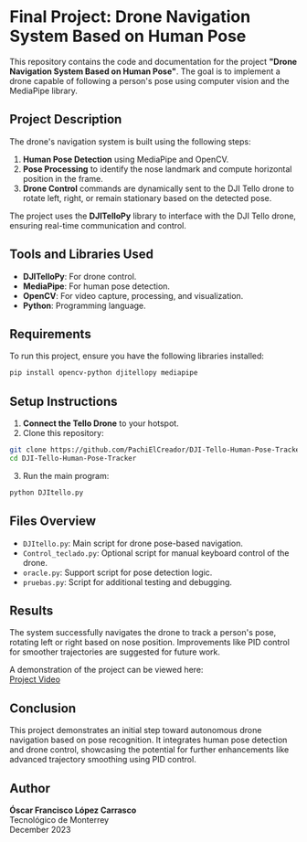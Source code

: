 # Final Project: Drone Navigation System Based on Human Pose

This repository contains the code and documentation for the project **"Drone Navigation System Based on Human Pose"**. The goal is to implement a drone capable of following a person's pose using computer vision and the MediaPipe library.

## Project Description

The drone's navigation system is built using the following steps:

1. **Human Pose Detection** using MediaPipe and OpenCV.
2. **Pose Processing** to identify the nose landmark and compute horizontal position in the frame.
3. **Drone Control** commands are dynamically sent to the DJI Tello drone to rotate left, right, or remain stationary based on the detected pose.

The project uses the **DJITelloPy** library to interface with the DJI Tello drone, ensuring real-time communication and control.

## Tools and Libraries Used

- **DJITelloPy**: For drone control.
- **MediaPipe**: For human pose detection.
- **OpenCV**: For video capture, processing, and visualization.
- **Python**: Programming language.

## Requirements

To run this project, ensure you have the following libraries installed:

```bash
pip install opencv-python djitellopy mediapipe
```

## Setup Instructions

1. **Connect the Tello Drone** to your hotspot.
2. Clone this repository:

```bash
git clone https://github.com/PachiElCreador/DJI-Tello-Human-Pose-Tracker.git
cd DJI-Tello-Human-Pose-Tracker
```

3. Run the main program:

```bash
python DJItello.py
```

## Files Overview

- `DJItello.py`: Main script for drone pose-based navigation.
- `Control_teclado.py`: Optional script for manual keyboard control of the drone.
- `oracle.py`: Support script for pose detection logic.
- `pruebas.py`: Script for additional testing and debugging.

## Results

The system successfully navigates the drone to track a person's pose, rotating left or right based on nose position. Improvements like PID control for smoother trajectories are suggested for future work.

A demonstration of the project can be viewed here:  
[Project Video](https://youtube.com/shorts/vymavCqRks?si=ttoqMThOYIIWgEiJ)

## Conclusion

This project demonstrates an initial step toward autonomous drone navigation based on pose recognition. It integrates human pose detection and drone control, showcasing the potential for further enhancements like advanced trajectory smoothing using PID control.

## Author

**Óscar Francisco López Carrasco**  
Tecnológico de Monterrey  
December 2023
